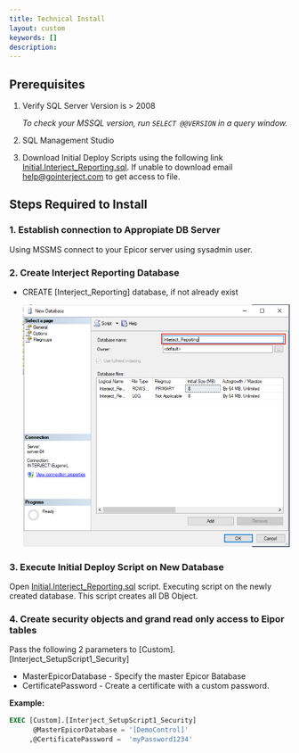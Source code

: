 ```yaml
---
title: Technical Install
layout: custom
keywords: []
description: 
---
```


## Prerequisites

1. Verify SQL Server Version is > 2008

    *To check your MSSQL version, run ```SELECT @@VERSION``` in a query window.* 

2. SQL Management Studio 
3. Download Initial Deploy Scripts using the following link [Initial.Interject_Reporting.sql](https://drive.google.com/a/gointerject.com/uc?authuser=0&id=1fdddeCsvwNwF5VqICLoAZU4KSkcZKSyx&export=download). If unable to download email [help@gointerject.com](help@gointerject.com) to get access to file.

## Steps Required to Install

### 1. Establish connection to Appropiate DB Server

Using MSSMS connect to your Epicor server using sysadmin user. 

### 2. Create Interject Reporting Database

- CREATE [Interject_Reporting] database, if not already exist 

   ![](/images/A-SQL-Installation/01.png)

### 3. Execute Initial Deploy Script on New Database

Open [Initial.Interject_Reporting.sql](https://drive.google.com/a/gointerject.com/uc?authuser=0&id=1fdddeCsvwNwF5VqICLoAZU4KSkcZKSyx&export=download) script. Executing script on the newly created database. This script creates all DB Object.

### 4. Create security objects and grand read only access to Eipor tables

Pass the following 2 parameters to [Custom].[Interject_SetupScript1_Security]    
* MasterEpicorDatabase - Specify the master Epicor Batabase
* CertificatePassword - Create a certificate with a custom password. 

**Example:**
```SQL
EXEC [Custom].[Interject_SetupScript1_Security]
	  @MasterEpicorDatabase = '[DemoControl]'
	 ,@CertificatePassword =  'myPassword1234'
```







